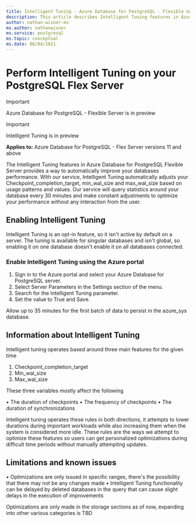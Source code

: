 ```yaml
---
title: Intelligent Tuning - Azure Database for PostgreSQL - Flexible Server
description: This article describes Intelligent Tuning features in Azure Database for PostgreSQL - Flexible Server.
author: nathan-wisner-ms
ms.author: nathanwisner
ms.service: postgresql
ms.topic: conceptual
ms.date: 08/04/2021
---
```


# Perform Intelligent Tuning on your PostgreSQL Flex Server

> [!IMPORTANT]
> Azure Database for PostgreSQL - Flexible Server is in preview

> [!IMPORTANT]
> Intelligent Tuning is in preview

**Applies to:** Azure Database for PostgreSQL - Flex Server versions 11 and above

The Intelligent Tuning features in Azure Database for PostgreSQL Flexible Server provides a way to automatically improve your databases performance. With our service, Intelligent Tuning automatically adjusts your Checkpoint_completion_target, min_wal_size and max_wal_size based on usage patterns and values. Our service will query statistics around your database every 30 minutes and make constant adjustments to optimize your performance without any interaction from the user.

## Enabling Intelligent Tuning

Intelligent Tuning is an opt-in feature, so it isn't active by default on a server. The tuning is available for singular databases and isn't global, so enabling it on one database doesn't enable it on all databases connected.

### Enable Intelligent Tuning using the Azure portal

1. Sign in to the Azure portal and select your Azure Database for PostgreSQL server.
2. Select Server Parameters in the Settings section of the menu.
3. Search for the Intelligent Tuning parameter.
4. Set the value to True and Save.

Allow up to 35 minutes for the first batch of data to persist in the azure_sys database.

## Information about Intelligent Tuning

Intelligent tuning operates based around three main features for the given time

1. Checkpoint_completion_target
2. Min_wal_size
3. Max_wal_size

These three variables mostly affect the following

• The duration of checkpoints
• The frequency of checkpoints
• The duration of synchronizations

Intelligent tuning operates these rules in both directions, it attempts to lower durations during important workloads while also increasing them when the system is considered more idle. These rules are the ways we attempt to optimize these features so users can get personalized optimizations during difficult time periods without manually attempting updates.

## Limitations and known issues

• Optimizations are only issued in specific ranges, there's the possibility that there may not be any changes made
• Intelligent Tuning functionality can be delayed by deleted databases in the query that can cause slight delays in the execution of improvements
  
Optimizations are only made in the storage sections as of now, expanding into other various categories is TBD
